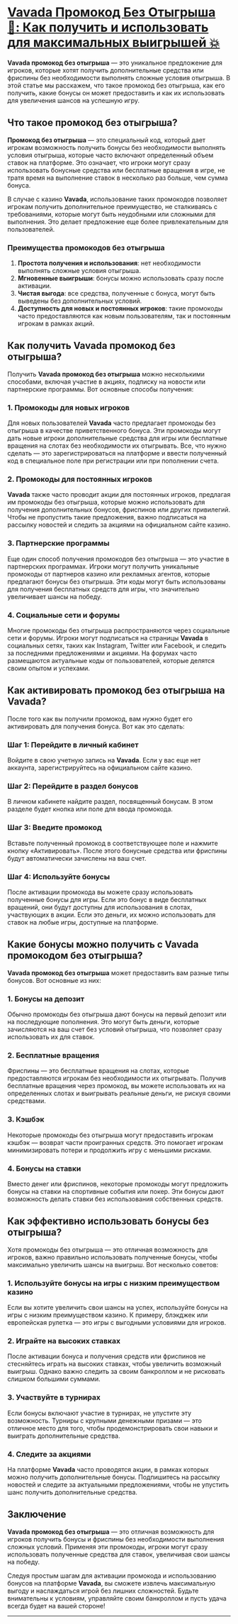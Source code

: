 # [Vavada Промокод Без Отыгрыша 🎁: Как получить и использовать для максимальных выигрышей 💥](https://partnervavadarv.com?promo=75590753-cc8b-4c4a-8d71-99b7a2293439-jud\&target=register)

**Vavada промокод без отыгрыша** — это уникальное предложение для игроков, которые хотят получить дополнительные средства или фриспины без необходимости выполнять сложные условия отыгрыша. В этой статье мы расскажем, что такое промокод без отыгрыша, как его получить, какие бонусы он может предоставить и как их использовать для увеличения шансов на успешную игру.

## Что такое промокод без отыгрыша?

**Промокод без отыгрыша** — это специальный код, который дает игрокам возможность получить бонусы без необходимости выполнять условия отыгрыша, которые часто включают определенный объем ставок на платформе. Это означает, что игроки могут сразу использовать бонусные средства или бесплатные вращения в игре, не тратя время на выполнение ставок в несколько раз больше, чем сумма бонуса.

В случае с казино **Vavada**, использование таких промокодов позволяет игрокам получить дополнительное преимущество, не сталкиваясь с требованиями, которые могут быть неудобными или сложными для выполнения. Это делает предложение еще более привлекательным для пользователей.

### Преимущества промокодов без отыгрыша

1. **Простота получения и использования**: нет необходимости выполнять сложные условия отыгрыша.
2. **Мгновенные выигрыши**: бонусы можно использовать сразу после активации.
3. **Чистая выгода**: все средства, полученные с бонуса, могут быть выведены без дополнительных условий.
4. **Доступность для новых и постоянных игроков**: такие промокоды часто предоставляются как новым пользователям, так и постоянным игрокам в рамках акций.

## Как получить Vavada промокод без отыгрыша?

Получить **Vavada промокод без отыгрыша** можно несколькими способами, включая участие в акциях, подписку на новости или партнерские программы. Вот основные способы получения:

### 1. Промокоды для новых игроков

Для новых пользователей **Vavada** часто предлагает промокоды без отыгрыша в качестве приветственного бонуса. Эти промокоды могут дать новые игроки дополнительные средства для игры или бесплатные вращения на слотах без необходимости их отыгрывать. Все, что нужно сделать — это зарегистрироваться на платформе и ввести полученный код в специальное поле при регистрации или при пополнении счета.

### 2. Промокоды для постоянных игроков

**Vavada** также часто проводит акции для постоянных игроков, предлагая им промокоды без отыгрыша, которые можно использовать для получения дополнительных бонусов, фриспинов или других привилегий. Чтобы не пропустить такие предложения, важно подписаться на рассылку новостей и следить за акциями на официальном сайте казино.

### 3. Партнерские программы

Еще один способ получения промокодов без отыгрыша — это участие в партнерских программах. Игроки могут получить уникальные промокоды от партнеров казино или рекламных агентов, которые предлагают бонусы без отыгрыша. Эти коды могут быть использованы для получения бесплатных средств для игры, что значительно увеличивает шансы на победу.

### 4. Социальные сети и форумы

Многие промокоды без отыгрыша распространяются через социальные сети и форумы. Игроки могут подписаться на страницы **Vavada** в социальных сетях, таких как Instagram, Twitter или Facebook, и следить за последними предложениями и акциями. На форумах часто размещаются актуальные коды от пользователей, которые делятся своим опытом и успехами.

## Как активировать промокод без отыгрыша на Vavada?

После того как вы получили промокод, вам нужно будет его активировать для получения бонуса. Вот как это сделать:

### Шаг 1: Перейдите в личный кабинет

Войдите в свою учетную запись на **Vavada**. Если у вас еще нет аккаунта, зарегистрируйтесь на официальном сайте казино.

### Шаг 2: Перейдите в раздел бонусов

В личном кабинете найдите раздел, посвященный бонусам. В этом разделе будет кнопка или поле для ввода промокода.

### Шаг 3: Введите промокод

Вставьте полученный промокод в соответствующее поле и нажмите кнопку «Активировать». После этого бонусные средства или фриспины будут автоматически зачислены на ваш счет.

### Шаг 4: Используйте бонусы

После активации промокода вы можете сразу использовать полученные бонусы для игры. Если это бонус в виде бесплатных вращений, они будут доступны для использования в слотах, участвующих в акции. Если это деньги, их можно использовать для ставок на любые игры, доступные на платформе.

## Какие бонусы можно получить с Vavada промокодом без отыгрыша?

**Vavada промокод без отыгрыша** может предоставить вам разные типы бонусов. Вот основные из них:

### 1. Бонусы на депозит

Обычно промокоды без отыгрыша дают бонусы на первый депозит или на последующие пополнения. Это могут быть деньги, которые зачисляются на ваш счет без условий отыгрыша, что позволяет сразу использовать их для ставок.

### 2. Бесплатные вращения

Фриспины — это бесплатные вращения на слотах, которые предоставляются игрокам без необходимости их отыгрывать. Получив бесплатные вращения через промокод, вы можете использовать их на определенных слотах и выигрывать реальные деньги, не рискуя своими средствами.

### 3. Кэшбэк

Некоторые промокоды без отыгрыша могут предоставить игрокам кэшбэк — возврат части проигранных средств. Это помогает игрокам минимизировать потери и продолжить игру с меньшими рисками.

### 4. Бонусы на ставки

Вместо денег или фриспинов, некоторые промокоды могут предложить бонусы на ставки на спортивные события или покер. Эти бонусы дают возможность делать ставки без использования собственных средств.

## Как эффективно использовать бонусы без отыгрыша?

Хотя промокоды без отыгрыша — это отличная возможность для игроков, важно правильно использовать полученные бонусы, чтобы максимально увеличить шансы на выигрыш. Вот несколько советов:

### 1. Используйте бонусы на игры с низким преимуществом казино

Если вы хотите увеличить свои шансы на успех, используйте бонусы на игры с низким преимуществом казино. К примеру, блэкджек или европейская рулетка — это игры с выгодными условиями для игроков.

### 2. Играйте на высоких ставках

После активации бонуса и получения средств или фриспинов не стесняйтесь играть на высоких ставках, чтобы увеличить возможный выигрыш. Однако важно следить за своим банкроллом и не рисковать слишком большими суммами.

### 3. Участвуйте в турнирах

Если бонусы включают участие в турнирах, не упустите эту возможность. Турниры с крупными денежными призами — это отличное место для того, чтобы продемонстрировать свои навыки и выиграть дополнительные средства.

### 4. Следите за акциями

На платформе **Vavada** часто проводятся акции, в рамках которых можно получить дополнительные бонусы. Подпишитесь на рассылку новостей и следите за актуальными предложениями, чтобы не упустить шанс получить дополнительные средства.

## Заключение

**Vavada промокод без отыгрыша** — это отличная возможность для игроков получить бонусы и фриспины без необходимости выполнения сложных условий. Применяя эти промокоды, игроки могут сразу использовать полученные средства для ставок, увеличивая свои шансы на победу.

Следуя простым шагам для активации промокода и использованию бонусов на платформе **Vavada**, вы сможете извлечь максимальную выгоду и наслаждаться игрой без лишних сложностей. Будьте внимательны к условиям, управляйте своим банкроллом и пусть удача всегда будет на вашей стороне!

***
